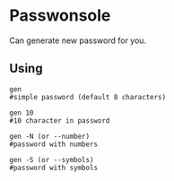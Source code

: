 # Passwonsole

Can generate new password for you.

## Using
```
gen 
#simple password (default 8 characters)

gen 10
#10 character in password

gen -N (or --number) 
#password with numbers

gen -S (or --symbols)
#password with symbols

